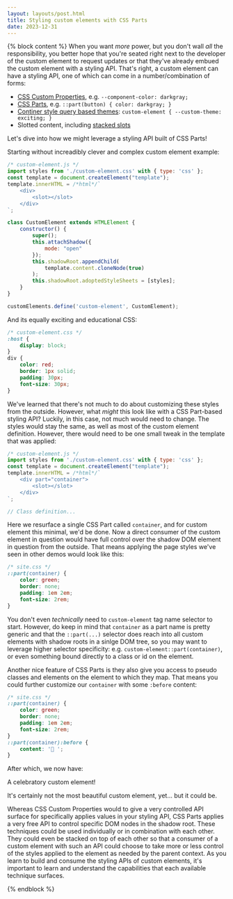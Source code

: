 ```yaml
---
layout: layouts/post.html
title: Styling custom elements with CSS Parts
date: 2023-12-31
---
```


{% block content %}
When you want _more_ power, but you don't wall _all_ the responsibility, you better hope that you're seated right next to the developer of the custom element to request updates or that they've already embued the custom element with a styling API. That's right, a custom element can have a styling API, one of which can come in a number/combination of forms:

- [CSS Custom Properties](/styling/css-custom-properties/), e.g. `--component-color: darkgray;`
- [CSS Parts](/styling/css-parts/), e.g. `::part(button) { color: darkgray; }`
- [Continer style query based themes](/styling/container-style-queries/): `custom-element { --custom-theme: exciting; }`
- Slotted content, including [stacked slots](/styling/stacked-slots/)

Let's dive into how we might leverage a styling API built of CSS Parts!

Starting without increadibly clever and complex custom element example:

```js
/* custom-element.js */
import styles from './custom-element.css' with { type: 'css' };
const template = document.createElement("template");
template.innerHTML = /*html*/`
    <div>
        <slot></slot>
    </div>
`;

class CustomElement extends HTMLElement {
    constructor() {
        super();
        this.attachShadow({
            mode: "open"
        });
        this.shadowRoot.appendChild(
            template.content.cloneNode(true)
        );
        this.shadowRoot.adoptedStyleSheets = [styles];
    }
}

customElements.define('custom-element', CustomElement);
```

And its equally exciting and educational CSS:

```css
/* custom-element.css */
:host {
    display: block;
}
div {
    color: red;
    border: 1px solid;
    padding: 30px;
    font-size: 30px;
}
```

We've learned that there's not much to do about customizing these styles from the outside. However, what _might_ this look like with a CSS Part-based styling API? Luckily, in this case, not much would need to change. The styles would stay the same, as well as most of the custom element definition. However, there would need to be one small tweak in the template that was applied:

```js
/* custom-element.js */
import styles from './custom-element.css' with { type: 'css' };
const template = document.createElement("template");
template.innerHTML = /*html*/`
    <div part="container">
        <slot></slot>
    </div>
`;

// Class definition...
```

Here we resurface a single CSS Part called `container`, and for custom element this minimal, we'd be done. Now a direct consumer of the custom element in question would have full control over the shadow DOM element in question from the outside. That means applying the page styles we've seen in other demos would look like this:

```css
/* site.css */
::part(container) {
    color: green;
    border: none;
    padding: 1em 2em;
    font-size: 2rem;
}
```

You don't even _technically_ need to `custom-element` tag name selector to start. However, do keep in mind that `container` as a part name is pretty generic and that the `::part(...)` selector does reach into all custom elements with shadow roots in a sinlge DOM tree, so you may want to leverage higher selector specificity: e.g. `custom-element::part(container)`, or even something bound directly to a class or id on the element.

Another nice feature of CSS Parts is they also give you access to pseudo classes and elements on the element to which they map. That means you could further customize our `container` with some `:before` content:

```css
/* site.css */
::part(container) {
    color: green;
    border: none;
    padding: 1em 2em;
    font-size: 2rem;
}
::part(container):before {
    content: '🥳 ';
}
```

After which, we now have:

<div class="customized">
    <custom-element>A celebratory custom element!</custom-element>
</div>

It's certainly not the most beautiful custom element, yet... but it could be.

Whereas CSS Custom Properties would to give a very controlled API surface for specifically applies values in your styling API, CSS Parts applies a very free API to control specific DOM nodes in the shadow root. These techniques could be used individually or in combination with each other. They could even be stacked on top of each other so that a consumer of a custom element with such an API could choose to take more or less control of the styles applied to the element as needed by the parent context. As you learn to build and consume the styling APIs of custom elements, it's important to learn and understand the capabilities that each available technique surfaces.

<script type="module">
    const template = document.createElement("template");
    template.innerHTML = /*html*/`
        <div part="container">
            <slot></slot>
        </div>
    `;
    const styles = new CSSStyleSheet();
    styles.replaceSync(`
        :host {
            display: block;
        }
        div {
            color: red;
            border: 1px solid;
            padding: 30px;
            font-size: 30px;
        }
    `);
    class CustomElement extends HTMLElement {
        constructor() {
            super();
            this.attachShadow({
                mode: "open"
            });
            this.shadowRoot.adoptedStyleSheets = [styles];
            this.shadowRoot.appendChild(
                template.content.cloneNode(true)
            );
        }
    }
    customElements.define('custom-element', CustomElement);
</script>

{% endblock %}